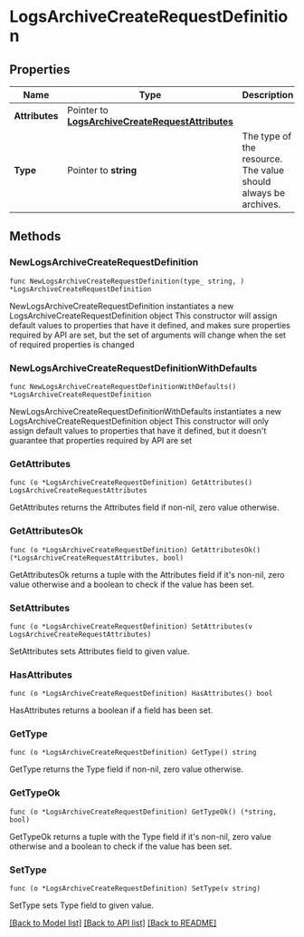 # LogsArchiveCreateRequestDefinition

## Properties

Name | Type | Description | Notes
------------ | ------------- | ------------- | -------------
**Attributes** | Pointer to [**LogsArchiveCreateRequestAttributes**](LogsArchiveCreateRequestAttributes.md) |  | [optional] 
**Type** | Pointer to **string** | The type of the resource. The value should always be archives. | [default to "archives"]

## Methods

### NewLogsArchiveCreateRequestDefinition

`func NewLogsArchiveCreateRequestDefinition(type_ string, ) *LogsArchiveCreateRequestDefinition`

NewLogsArchiveCreateRequestDefinition instantiates a new LogsArchiveCreateRequestDefinition object
This constructor will assign default values to properties that have it defined,
and makes sure properties required by API are set, but the set of arguments
will change when the set of required properties is changed

### NewLogsArchiveCreateRequestDefinitionWithDefaults

`func NewLogsArchiveCreateRequestDefinitionWithDefaults() *LogsArchiveCreateRequestDefinition`

NewLogsArchiveCreateRequestDefinitionWithDefaults instantiates a new LogsArchiveCreateRequestDefinition object
This constructor will only assign default values to properties that have it defined,
but it doesn't guarantee that properties required by API are set

### GetAttributes

`func (o *LogsArchiveCreateRequestDefinition) GetAttributes() LogsArchiveCreateRequestAttributes`

GetAttributes returns the Attributes field if non-nil, zero value otherwise.

### GetAttributesOk

`func (o *LogsArchiveCreateRequestDefinition) GetAttributesOk() (*LogsArchiveCreateRequestAttributes, bool)`

GetAttributesOk returns a tuple with the Attributes field if it's non-nil, zero value otherwise
and a boolean to check if the value has been set.

### SetAttributes

`func (o *LogsArchiveCreateRequestDefinition) SetAttributes(v LogsArchiveCreateRequestAttributes)`

SetAttributes sets Attributes field to given value.

### HasAttributes

`func (o *LogsArchiveCreateRequestDefinition) HasAttributes() bool`

HasAttributes returns a boolean if a field has been set.

### GetType

`func (o *LogsArchiveCreateRequestDefinition) GetType() string`

GetType returns the Type field if non-nil, zero value otherwise.

### GetTypeOk

`func (o *LogsArchiveCreateRequestDefinition) GetTypeOk() (*string, bool)`

GetTypeOk returns a tuple with the Type field if it's non-nil, zero value otherwise
and a boolean to check if the value has been set.

### SetType

`func (o *LogsArchiveCreateRequestDefinition) SetType(v string)`

SetType sets Type field to given value.



[[Back to Model list]](../README.md#documentation-for-models) [[Back to API list]](../README.md#documentation-for-api-endpoints) [[Back to README]](../README.md)


